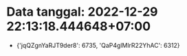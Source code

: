# Data tanggal: 2022-12-29 22:13:18.444648+07:00

* {'jqQZgnYaRJT9der8': 6735, 'QaP4glMlrR22YhAC': 6312}
